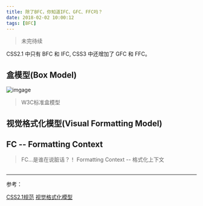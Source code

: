 ```yaml
---
title: 除了BFC，你知道IFC、GFC、FFC吗？
date: 2018-02-02 10:00:12
tags: [BFC]
---
```


> 未完待续

<!--more-->
CSS2.1 中只有 BFC 和 IFC, CSS3 中还增加了 GFC 和 FFC。

## 盒模型(Box Model)

![imgage](https://developer.mozilla.org/files/72/boxmodel%20(1).png)

> W3C标准盒模型

## 视觉格式化模型(Visual Formatting Model)



## FC -- Formatting Context

> FC...是谁在说脏话？！ Formatting Context -- 格式化上下文

## 



--- 

参考：

[CSS2.1规范](https://www.w3.org/TR/CSS22/visuren.html#normal-flow)
[视觉格式化模型](https://developer.mozilla.org/zh-CN/docs/Web/Guide/CSS/Visual_formatting_model)
